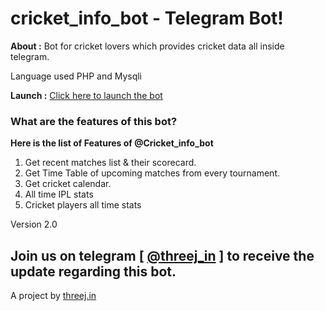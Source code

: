 # cricket_info_bot - Telegram Bot!
**About :** Bot for cricket lovers which provides cricket data all inside telegram.

Language used PHP and Mysqli

**Launch :** [Click here to launch the bot](https://telegram.me/cricket_info_bot)

### What are the features of this bot?
**Here is the list of Features of @Cricket_info_bot**
1. Get recent matches list & their scorecard.
2. Get Time Table of upcoming matches from every tournament.
3. Get cricket calendar.
4. All time IPL stats
5. Cricket players all time stats

Version 2.0

## Join us on telegram [ [@threej_in](https://telegram.me/threej_in) ] to receive the update regarding this bot.
A project by [threej.in](https://threej.in)
